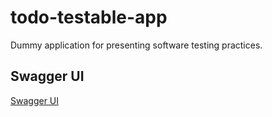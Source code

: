 # todo-testable-app

Dummy application for presenting software testing practices.

## Swagger UI

[Swagger UI](http://localhost:8080/swagger-ui/index.html)
